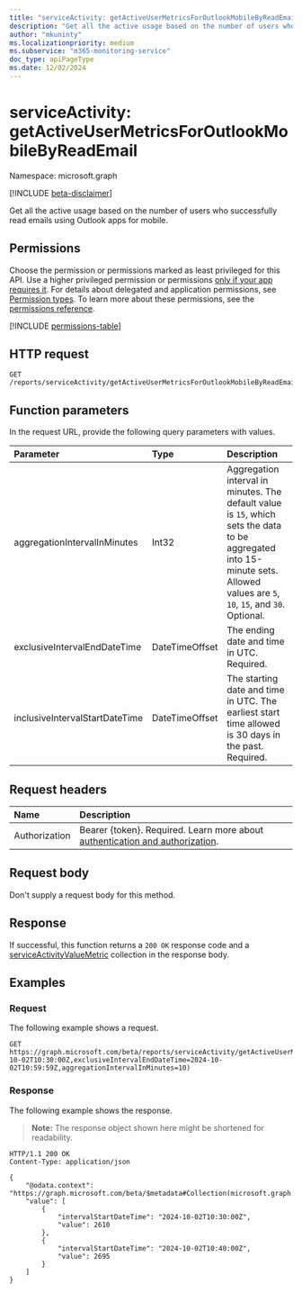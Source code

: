 ```yaml
---
title: "serviceActivity: getActiveUserMetricsForOutlookMobileByReadEmail"
description: "Get all the active usage based on the number of users who successfully read emails using Outlook apps for mobile."
author: "mkuninty"
ms.localizationpriority: medium
ms.subservice: "m365-monitoring-service"
doc_type: apiPageType
ms.date: 12/02/2024
---
```


# serviceActivity: getActiveUserMetricsForOutlookMobileByReadEmail
Namespace: microsoft.graph

[!INCLUDE [beta-disclaimer](../../includes/beta-disclaimer.md)]

Get all the active usage based on the number of users who successfully read emails using Outlook apps for mobile.

## Permissions
Choose the permission or permissions marked as least privileged for this API. Use a higher privileged permission or permissions [only if your app requires it](/graph/permissions-overview#best-practices-for-using-microsoft-graph-permissions). For details about delegated and application permissions, see [Permission types](/graph/permissions-overview#permission-types). To learn more about these permissions, see the [permissions reference](/graph/permissions-reference).

<!-- { "blockType": "permissions", "name": "serviceactivity_getactiveusermetricsforoutlookmobilebyreademail" } -->
[!INCLUDE [permissions-table](../includes/permissions/serviceactivity-getactiveusermetricsforoutlookmobilebyreademail-permissions.md)]

## HTTP request

<!-- {
  "blockType": "ignored"
}
-->
``` http
GET /reports/serviceActivity/getActiveUserMetricsForOutlookMobileByReadEmail
```

## Function parameters
In the request URL, provide the following query parameters with values.

|Parameter|Type|Description|
|:---|:---|:---|
|aggregationIntervalInMinutes|Int32|Aggregation interval in minutes. The default value is `15`, which sets the data to be aggregated into 15-minute sets. Allowed values are `5`, `10`, `15`, and `30`. Optional.|
|exclusiveIntervalEndDateTime|DateTimeOffset|The ending date and time in UTC. Required.|
|inclusiveIntervalStartDateTime|DateTimeOffset|The starting date and time in UTC. The earliest start time allowed is 30 days in the past. Required.|

## Request headers
|Name|Description|
|:---|:---|
|Authorization|Bearer {token}. Required. Learn more about [authentication and authorization](/graph/auth/auth-concepts).|

## Request body
Don't supply a request body for this method.

## Response

If successful, this function returns a `200 OK` response code and a [serviceActivityValueMetric](../resources/serviceactivityvaluemetric.md) collection in the response body.

## Examples

### Request
The following example shows a request.

<!-- {
  "blockType": "request",
  "name": "serviceactivitythis.getactiveusermetricsforoutlookmobilebyreademail"
}
-->
``` http
GET https://graph.microsoft.com/beta/reports/serviceActivity/getActiveUserMetricsForOutlookMobileByReadEmail(inclusiveIntervalStartDateTime=2024-10-02T10:30:00Z,exclusiveIntervalEndDateTime=2024-10-02T10:59:59Z,aggregationIntervalInMinutes=10)
```

### Response
The following example shows the response.
>**Note:** The response object shown here might be shortened for readability.
<!-- {
  "blockType": "response",
  "truncated": true,
  "@odata.type": "Collection(microsoft.graph.serviceActivityValueMetric)"
}
-->
``` http
HTTP/1.1 200 OK
Content-Type: application/json

{
    "@odata.context": "https://graph.microsoft.com/beta/$metadata#Collection(microsoft.graph.serviceActivityValueMetric)",
    "value": [
        {
            "intervalStartDateTime": "2024-10-02T10:30:00Z",
            "value": 2610
        },
        {
            "intervalStartDateTime": "2024-10-02T10:40:00Z",
            "value": 2695
        }
    ]
}
```
